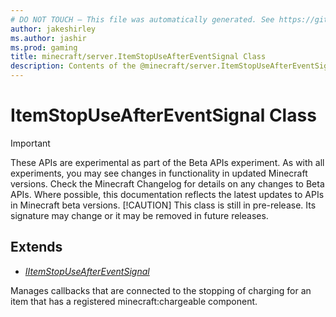 ```yaml
---
# DO NOT TOUCH — This file was automatically generated. See https://github.com/mojang/minecraftapidocsgenerator to modify descriptions, examples, etc.
author: jakeshirley
ms.author: jashir
ms.prod: gaming
title: minecraft/server.ItemStopUseAfterEventSignal Class
description: Contents of the @minecraft/server.ItemStopUseAfterEventSignal class.
---
```

# ItemStopUseAfterEventSignal Class
>[!IMPORTANT]
>These APIs are experimental as part of the Beta APIs experiment. As with all experiments, you may see changes in functionality in updated Minecraft versions. Check the Minecraft Changelog for details on any changes to Beta APIs. Where possible, this documentation reflects the latest updates to APIs in Minecraft beta versions.
> [!CAUTION]
> This class is still in pre-release.  Its signature may change or it may be removed in future releases.

## Extends
- [*IItemStopUseAfterEventSignal*](IItemStopUseAfterEventSignal.md)

Manages callbacks that are connected to the stopping of charging for an item that has a registered minecraft:chargeable component.
